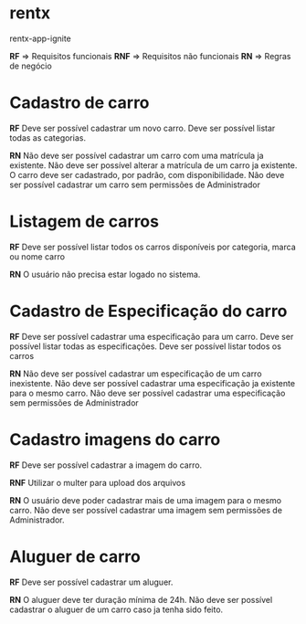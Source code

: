 # rentx
rentx-app-ignite

**RF** => Requisitos funcionais
**RNF** => Requisitos não funcionais
**RN** => Regras de negócio

# Cadastro de carro

**RF**
Deve ser possível cadastrar um novo carro.
Deve ser possível listar todas as categorias.

**RN**
Não deve ser possível cadastrar um carro com uma matrícula ja existente.
Não deve ser possível alterar a matrícula de um carro ja existente.
O carro deve ser cadastrado, por padrão, com disponibilidade.
Não deve ser possível cadastrar um carro sem permissões de Administrador

# Listagem de carros

**RF**
Deve ser possível listar todos os carros disponíveis por categoria, marca ou nome carro

**RN**
O usuário não precisa estar logado no sistema.


# Cadastro de Especificação do carro

**RF**
Deve ser possível cadastrar uma especificação para um carro.
Deve ser possível listar todas as especificações.
Deve ser possível listar todos os carros

**RN**
Não deve ser possível cadastrar um especificação de um carro inexistente.
Não deve ser possível cadastrar uma especificação ja existente para o mesmo carro.
Não deve ser possível cadastrar uma especificação sem permissões de Administrador


# Cadastro imagens do carro

**RF**
Deve ser possível cadastrar a imagem do carro.

**RNF**
Utilizar o multer para upload dos arquivos

**RN**
O usuário deve poder cadastrar mais de uma imagem para o mesmo carro.
Não deve ser possível cadastrar uma imagem sem permissões de Administrador.


# Aluguer de carro

**RF**
Deve ser possível cadastrar um aluguer.

**RN**
O aluguer deve ter duração mínima de 24h.
Não deve ser possível cadastrar o aluguer de um carro caso ja tenha sido feito.
